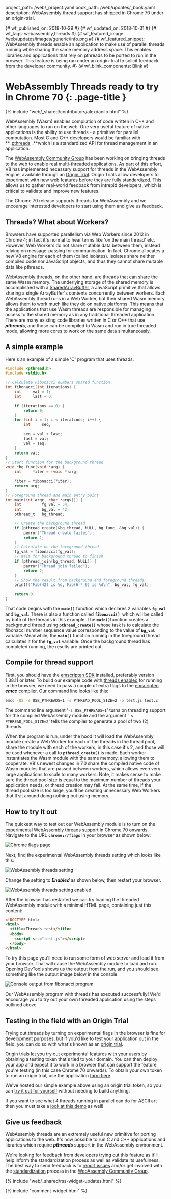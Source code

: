 project_path: /web/_project.yaml
book_path: /web/updates/_book.yaml
description: WebAssembly thread support has shipped in Chrome 70 under an origin-trial.

{# wf_published_on: 2018-10-29 #}
{# wf_updated_on: 2018-10-31 #}
{# wf_tags: webassembly,threads #}
{# wf_featured_image: /web/updates/images/generic/info.png #}
{# wf_featured_snippet: WebAssembly threads enable an application to make use of parallel threads running while sharing the same memory address space. This enables libraries and applications that rely on pthreads to be ported to run in the browser. This feature is being run under an origin-trial to solicit feedback from the developer community. #}
{# wf_blink_components: Blink #}

# WebAssembly Threads ready to try in Chrome 70 {: .page-title }

{% include "web/_shared/contributors/alexdanilo.html" %}

WebAssembly (Wasm) enables compilation of code written in C++ and other
languages to run on the web. One very useful feature of native applications
is the ability to use threads - a primitive for parallel computation. Most C
and C++ developers would be familiar with
**_[pthreads](https://en.wikipedia.org/wiki/POSIX_Threads) _**which is a
standardized API for thread management in an application.

The [WebAssembly Community Group](https://www.w3.org/community/webassembly/) has
been working on bringing threads to the web to enable real multi-threaded
applications. As part of this effort, V8 has implemented necessary support for
threads in the WebAssembly engine, available through an
[Origin Trial](https://github.com/GoogleChrome/OriginTrials). Origin Trials
allow developers to experiment with new web features before they are fully
standardized. This allows us to gather real-world feedback from intrepid
developers, which is critical to validate and improve new features.

The Chrome 70 release supports threads for WebAssembly and we encourage
interested developers to start using them and give us feedback.

## Threads? What about Workers?

Browsers have supported parallelism via Web Workers since 2012 in Chrome 4; in
fact it's normal to hear terms like 'on the main thread' etc. However, Web
Workers do not share mutable data between them, instead relying on
message-passing for communication. In fact, Chrome allocates a new V8 engine
for each of them (called isolates). Isolates share neither compiled code nor
JavaScript objects, and thus they cannot share mutable data like pthreads.

WebAssembly threads, on the other hand, are threads that can share the same Wasm
memory. The underlying storage of the shared memory is accomplished with a
[SharedArrayBuffer](https://developer.mozilla.org/en-US/docs/Web/JavaScript/Reference/Global_Objects/SharedArrayBuffer),
a JavaScript primitive that allows sharing a single ArrayBuffer's contents
concurrently between workers. Each WebAssembly thread runs in a Web Worker, but
their shared Wasm memory allows them to work much like they do on native
platforms. This means that the applications that use Wasm threads are
responsible for managing access to the shared memory as in any traditional
threaded application. There are many existing code libraries written in C or C++
that use **_pthreads_**, and those can be compiled to Wasm and run in true
threaded mode, allowing more cores to work on the same data simultaneously. 

## A simple example

Here's an example of a simple 'C' program that uses threads.

```c
#include <pthread.h>
#include <stdio.h>

// Calculate Fibonacci numbers shared function
int fibonacci(int iterations) {
    int     val = 1;
    int     last = 0;

    if (iterations == 0) {
        return 0;
    }
    for (int i = 1; i < iterations; i++) {
        int     seq;

        seq = val + last;
        last = val;
        val = seq;
    }
    return val;
}
// Start function for the background thread
void *bg_func(void *arg) {
    int     *iter = (void *)arg;

    *iter = fibonacci(*iter);
    return arg;
}
// Foreground thread and main entry point
int main(int argc, char *argv[]) {
    int         fg_val = 54;
    int         bg_val = 42;
    pthread_t   bg_thread;

    // Create the background thread
    if (pthread_create(&bg_thread, NULL, bg_func, &bg_val)) {
        perror("Thread create failed");
        return 1;
    }
    // Calculate on the foreground thread
    fg_val = fibonacci(fg_val);
    // Wait for background thread to finish
    if (pthread_join(bg_thread, NULL)) {
        perror("Thread join failed");
        return 2;
    }
    // Show the result from background and foreground threads
    printf("Fib(42) is %d, Fib(6 * 9) is %d\n", bg_val, fg_val);

    return 0;
}
```

That code begins with the **<code>main()</code>** function which declares 2
variables <strong><code>fg_val</code></strong> and
<strong><code>bg_val</code></strong>. There is also a function called
<strong><code>fibonacci() </code></strong>which will be called by both of the
threads in this example. The <strong><code>main()</code></strong>function
creates a background thread using <strong><code>pthread_create()</code></strong>
whose task is to calculate the fibonacci number sequence value corresponding to
the value of  <strong><code>bg_val</code></strong> variable. Meanwhile, the
<strong><code>main()</code></strong> function running in the foreground thread
calculates it for the <strong><code>fg_val</code></strong> variable. Once the
background thread has completed running, the results are printed out.

## Compile for thread support

First, you should have the [emscripten SDK](https://github.com/juj/emsdk)
installed, preferably version 1.38.11 or later. To build our example code with
[threads enabled](https://kripken.github.io/emscripten-site/docs/porting/pthreads.html)
for running in the browser, we need to pass a couple of extra flags to the
[emscripten](http://kripken.github.io/emscripten-site/) **_emcc_** compiler. Our
command line looks like this:

```bash
emcc -O2 -s USE_PTHREADS=1 -s PTHREAD_POOL_SIZE=2 -o test.js test.c
```

The command line argument '`-s USE_PTHREADS=1`' turns on threading support for
the compiled WebAssembly module and the argument '`-s PTHREAD_POOL_SIZE=2`'
tells the compiler to generate a pool of two (2) threads.

When the program is run, under the hood it will load the WebAssembly module
create a Web Worker for each of the threads in the thread pool, share the module
with each of the workers, in this case it's 2, and those will be used whenever a
call to **<code>pthread_create()</code>** is made. Each worker instantiates the
Wasm module with the same memory, allowing them to cooperate. V8's newest
changes in 7.0 share the compiled native code of Wasm modules that are passed
between workers, which allows even very large applications to scale to many
workers. Note, it makes sense to make sure the thread pool size is equal to the
maximum number of threads your application needs, or thread creation may fail.
At the same time, if the thread pool size is too large, you'll be creating
unnecessary Web Workers that'll sit around doing nothing but using memory.

## How to try it out

The quickest way to test out our WebAssembly module is to turn on the
experimental WebAssembly threads support in Chrome 70 onwards. Navigate to the
URL **<code>chrome://flags</code>** in your browser as shown below:

<img src="/web/updates/images/2018/10/WasmThreads1.png" alt="Chrome flags page">

Next, find the experimental WebAssembly threads setting which looks like this:

<img src="/web/updates/images/2018/10/WasmThreads2.png"
     alt="WebAssembly threads setting">

Change the setting to **_Enabled_** as shown below, then restart your browser.

<img src="/web/updates/images/2018/10/WasmThreads3.png"
     alt="WebAssembly threads setting enabled">

After the browser has restarted we can try loading the threaded WebAssembly
module with a minimal HTML page, containing just this content:

```html
<!DOCTYPE html>
<html>
  <title>Threads test</title>
  <body>
    <script src="test.js"></script>
  </body>
</html>
```

To try this page you'll need to run some form of web server and load it from
your browser. That will cause the WebAssembly module to load and run. Opening
DevTools shows us the output from the run, and you should see something like the
output image below in the console:

<img src="/web/updates/images/2018/10/WasmThreads4.png"
     alt="Console output from fibonacci program">

Our WebAssembly program with threads has executed successfully! We'd encourage
you to try out your own threaded application using the steps outlined above.

## Testing in the field with an Origin Trial

Trying out threads by turning on experimental flags in the browser is fine for
development purposes, but if you'd like to test your application out in the
field, you can do so with what's known as an
[origin trial](https://github.com/GoogleChrome/OriginTrials/blob/gh-pages/developer-guide.md).

Origin trials let you try out experimental features with your users by obtaining
a testing token that's tied to your domain. You can then deploy your app and
expect it to work in a browser that can support the feature you're testing (in
this case Chrome 70 onwards). To obtain your own token to run an origin trial,
use the application
[form here](https://docs.google.com/forms/d/e/1FAIpQLSfO0_ptFl8r8G0UFhT0xhV17eabG-erUWBDiKSRDTqEZ_9ULQ/viewform).

We've hosted our simple example above using an origin trial token, so you can
[try it out for yourself](https://alex-wasm.appspot.com/threads/index.html)
without needing to build anything.

If you want to see what 4 threads running in parallel can do for ASCII art then
you must take a
[look at this demo](https://alex-wasm.appspot.com/threads/pthread.html) as well!

## Give us feedback

WebAssembly threads are an extremely useful new primitive for porting
applications to the web. It's now possible to run C and C++ applications and
libraries which require **_pthreads_** support in the WebAssembly environment.

We're looking for feedback from developers trying out this feature as it'll help
inform the standardization process as well as validate its usefulness. The best
way to send feedback is to
[report issues](https://bugs.chromium.org/p/chromium/issues/list) and/or get
involved with the [standardization](https://github.com/WebAssembly/threads)
process in the
[WebAssembly Community Group](https://www.w3.org/community/webassembly/).

{% include "web/_shared/rss-widget-updates.html" %}

{% include "comment-widget.html" %}
